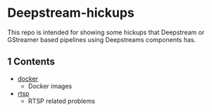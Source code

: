 # Deepstream-hickups

This repo is intended for showing some hickups that Deepstream or GStreamer based pipelines using Deepstreams components has.

## 1 Contents

* [docker](./docker/README.md)
  * Docker images
* [rtsp](./rtsp/README.md)
  * RTSP related problems
